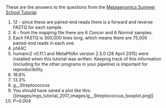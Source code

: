 These are the answers to the questions from the [Metagenomics Summer School Tutorial](https://github.com/mlangill/microbiome_helper/wiki/Metagenomics-Tutorial-Summer-School).  

1) 12 - since these are paired-end reads there is a forward and reverse FASTQ for each sample.
2) 6 - from the mapping file there are 6 _Cancer_ and 6 _Normal_ samples.
3) Each FASTQ is 300,000 lines long, which means there are 75,000 paired-end reads in each one.
4) p144C
5) humann2 v0.11.1 and MetaPhlAn version 2.5.0 (28 April 2015) were installed when this tutorial was written. Keeping track of this information (including for the other programs in your pipeline) is important for reproducibility.
6) 18.8%
7) 13.3%
8) g__Streptococcus
9) You should have saved a plot like this:
[[images/mgs_tutorial_2017_images/g__Streptococcus_boxplot.png]]
10) P=0.004